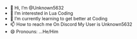 - 👋 Hi, I’m @Unknown5632
- 👀 I’m interested in Lua Coding
- 🌱 I’m currently learning to get better at Coding
- 📫 How to reach me On Discord My User is Unknown5632
- 😄 Pronouns: ...He/Him
